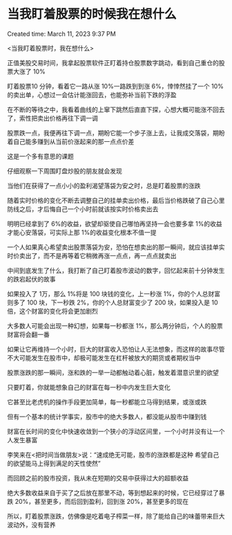 # 当我盯着股票的时候我在想什么

Created time: March 11, 2023 9:37 PM

<当我盯着股票时，我在想什么>

正值美股交易时间，我拿起股票软件正盯着持仓股票数字跳动，看到自己重仓的股票大涨了 10%

盯着股票10 分钟，看着它一路从涨 10%一路跌到到涨 6%，悻悻然挂了一个 10%的卖出单，心想过一会估计能涨回去，也能弥补当前下跌的浮盈

在不断的等待之中，我看着曲线的上窜下跳然后直直下探，心想大概可能涨不回去了，索性把卖出价格再往下调一调

股票跌一点，我便再往下调一点，期盼它能一个步子涨上去，让我成交落袋，期盼着自己能多赚到从当前价涨起来的那一点点价差

这是一个多有意思的课题

仔细观察一下周围盯盘炒股的朋友就会发现

当他们在获得了一点小小的盈利渴望落袋为安之时，总是盯着股票的涨跌

随着实时价格的变化不断去调整自己的挂单卖出价格，最后当价格跌破了自己心里防线之后，才后悔自己一个小时前就该按实时价格卖出去

明明已经拿到了 6%的收益，欲望却驱使自己哪怕再坚持一会也要多拿 1%的收益才能心安落袋，可实际上那 1%的收益变化根本不值一提

一个人如果真心希望卖出股票落袋为安，恐怕在想卖出的那一瞬间，就应该挂单实时价卖出了，而不是再等着它稍微再涨一点点，再一点点就卖出

中间到底发生了什么，我打断了自己盯着股市波动的数字，回忆起来前十分钟发生的跌宕起伏的故事

如果投入了 1万，那么 1%将是 100 块钱的变化，上一秒涨 1%，你的个人总财富则多了 100 块，下一秒跌 2%，你的个人总财富变少了 200 块，如果投入是 10 倍，这个财富的变化将会更加剧烈

大多数人可能会出现一种幻想，如果每一秒都涨 1%，那么两分钟后，个人的股票财富将会翻一番

如果让它再维持一个小时，巨大的财富收入恐怕让人无法想象，而这样的故事尽管不大可能发生在股市中，却极可能发生在杠杆被放大的期货或者期权当中

股票涨跌的那一瞬间，涨和跌的一举一动都触动着心脏，触发着潜意识里的欲望

只要盯着，你就能想象自己的财富在每一秒中内发生巨大变化

它甚至比老虎机的操作手段更加简单，每一秒都能立马得到结果，或涨或跌

但有一个基本的统计学事实，股市中的绝大多数人，都没能从股市中赚到钱

财富在长时间的变化中快速收敛到一个狭小的浮动区间里，一个小时并没有让一个人发生暴富

李笑来在<把时间当做朋友>说：“速成绝无可能，股市的涨跌都是这种 希望自己的欲望能马上得到满足的天性使然”

而回顾之前的股市投资，我从未在短期的交易中获得过大的超额收益

绝大多数收益来自于买了之后放在那里不动，等到想起来的时候，它已经穿过了暴跌 20%，甚至更多，而后回到盈利，回到涨 20%，甚至更多的现在

所以，盯着股票涨跌，仿佛像是吃着电子榨菜一样，除了能给自己的味蕾带来巨大波动外，没有营养